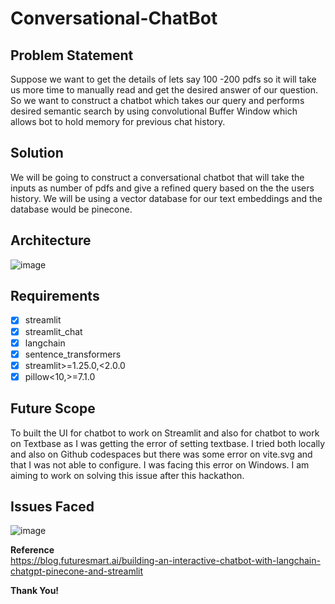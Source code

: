 # Conversational-ChatBot

## **Problem Statement** <br>
Suppose we want to get the details of lets say 100 -200 pdfs so it will take us more time to manually read and get the desired answer of our question. So we want 
to construct a chatbot which takes our query and performs desired semantic search by using convolutional Buffer Window which allows bot to hold memory for previous
chat history.


## **Solution**<br>
We will be going to construct a conversational chatbot that will take the inputs as number of pdfs and give a refined query based on the the users history.
We will be using a vector database for our text embeddings and the database would be pinecone. 

## **Architecture**<br>

![image](https://github.com/Adi9235/Conversational-ChatBot-/assets/88960354/d17d29e3-bf08-44b1-bdc6-149e4f3708f6)

## **Requirements**<br>
- [x] streamlit
- [x] streamlit_chat
- [x] langchain
- [x] sentence_transformers
- [x] streamlit>=1.25.0,<2.0.0
- [x] pillow<10,>=7.1.0

## **Future Scope**<br>
To built the UI for chatbot to work on Streamlit and also for chatbot to work on Textbase as I was getting the error of setting textbase. I tried both locally and 
also on Github codespaces but there was some error on vite.svg and that I was not able to configure. I was facing this error on Windows. I am aiming to work on 
solving this issue after this hackathon.

## **Issues Faced** <br>
![image](https://github.com/Adi9235/Conversational-ChatBot-/assets/88960354/ea54f580-24b3-4d1d-a8b7-6d856941aab6)




**Reference** <br>
https://blog.futuresmart.ai/building-an-interactive-chatbot-with-langchain-chatgpt-pinecone-and-streamlit

**Thank You!**








